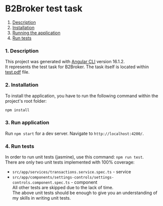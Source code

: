 B2Broker test task
=====
1. [Description](#description)
2. [Installation](#installation)
3. [Running the application](#running)
4. [Run tests](#tests)

### <a name="description"></a>1. Description
This project was generated with [Angular CLI](https://github.com/angular/angular-cli) version 16.1.2.  
It represents the test task for B2Broker. The task itself is located within [test.pdf](test.pdf) file.

### <a name="installation"></a>2. Installation

To install the application, you have to run the following command within the project's root folder:
```bash
npm install
```

### <a name="running"></a>3. Run application
Run `npm start` for a dev server. Navigate to `http://localhost:4200/`.  
  
### <a name="tests"></a>4. Run tests
In order to run unit tests (jasmine), use this command: `npm run test`.  
There are only two unit tests implemented with 100% coverage:
- `src/app/services/transactions.service.spec.ts` - service
- `src/app/components/settings-controls/settings-controls.component.spec.ts` - component  
  All other tests are skipped due to the lack of time.  
  The above unit tests should be enough to give you an understanding of my skills in writing unit tests.
